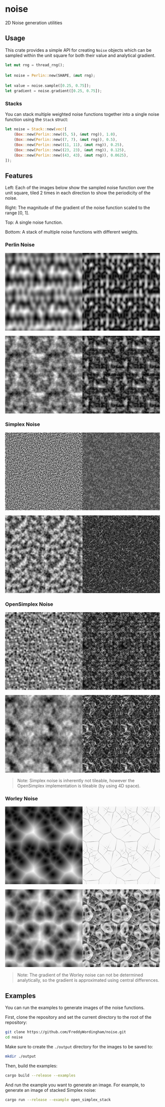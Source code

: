 # noise

2D Noise generation utilities

## Usage

This crate provides a simple API for creating `Noise` objects which can be sampled within the unit square for both their value and analytical gradient.

```rust
let mut rng = thread_rng();

let noise = Perlin::new(SHAPE, &mut rng);

let value = noise.sample([0.25, 0.75]);
let gradient = noise.gradient([0.25, 0.75]);
```

### Stacks

You can stack multiple weighted noise functions together into a single noise function using the `Stack` struct:

```rust
let noise = Stack::new(vec![
    (Box::new(Perlin::new((5, 5), &mut rng)), 1.0),
    (Box::new(Perlin::new((7, 7), &mut rng)), 0.5),
    (Box::new(Perlin::new((11, 11), &mut rng)), 0.25),
    (Box::new(Perlin::new((23, 23), &mut rng)), 0.125),
    (Box::new(Perlin::new((43, 43), &mut rng)), 0.0625),
]);
```

## Features

Left: Each of the images below show the sampled noise function over the unit square, tiled 2 times in each direction to show the periodicity of the noise.

Right: The magnitude of the gradient of the noise function scaled to the range [0, 1].

Top: A single noise function.

Bottom: A stack of multiple noise functions with different weights.

### Perlin Noise

![Perlin Noise](./assets/images/perlin-combined.png)

![Perlin Noise](./assets/images/perlin_stack-combined.png)

### Simplex Noise

![Simplex Noise](./assets/images/simplex-combined.png)

![Simplex Noise](./assets/images/simplex_stack-combined.png)

### OpenSimplex Noise

![OpenSimplex Noise](./assets/images/open_simplex-combined.png)

![OpenSimplex Noise](./assets/images/open_simplex_stack-combined.png)

> Note: Simplex noise is inherently not tileable, however the OpenSimplex implementation is tileable (by using 4D space).

### Worley Noise

![Worley Noise](./assets/images/worley-combined.png)

![Worley Noise](./assets/images/worley_stack-combined.png)

> Note: The gradient of the Worley noise can not be determined analytically, so the gradient is approximated using central differences.

## Examples

You can run the examples to generate images of the noise functions.

First, clone the repository and set the current directory to the root of the repository:

```sh
git clone https://github.com/FreddyWordingham/noise.git
cd noise
```

Make sure to create the `./output` directory for the images to be saved to:

```sh
mkdir ./output
```

Then, build the examples:

```sh
cargo build --release --examples
```

And run the example you want to generate an image.
For example, to generate an image of stacked Simplex noise:

```sh
cargo run --release --example open_simplex_stack
```
